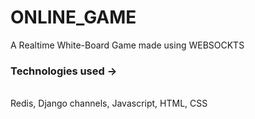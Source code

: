 # ONLINE_GAME
A Realtime White-Board Game made using WEBSOCKTS<br>
<h3 style : " color : "red"; >Technologies used -> </h3> <br>
  Redis, Django channels, Javascript, HTML, CSS<br>
  

  
  

 

